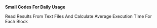 
**Small Codes For Daily Usage**  
  
  
Read Results From Text Files And Calculate Average Execution Time For Each Block 

